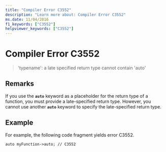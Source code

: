 ```yaml
---
title: "Compiler Error C3552"
description: "Learn more about: Compiler Error C3552"
ms.date: 11/04/2016
f1_keywords: ["C3552"]
helpviewer_keywords: ["C3552"]
---
```

# Compiler Error C3552

> 'typename': a late specified return type cannot contain 'auto'

## Remarks

If you use the **`auto`** keyword as a placeholder for the return type of a function, you must provide a late-specified return type. However, you cannot use another **`auto`** keyword to specify the late-specified return type.

## Example

For example, the following code fragment yields error C3552.

`auto myFunction->auto; // C3552`
